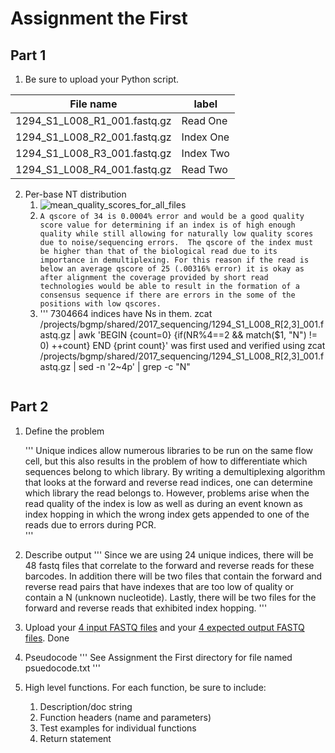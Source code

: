 # Assignment the First

## Part 1
1. Be sure to upload your Python script.

| File name | label |
|---|---|
| 1294_S1_L008_R1_001.fastq.gz | Read One |
| 1294_S1_L008_R2_001.fastq.gz | Index One |
| 1294_S1_L008_R3_001.fastq.gz | Index Two |
| 1294_S1_L008_R4_001.fastq.gz | Read Two |

2. Per-base NT distribution
    1. ![mean_quality_scores_for_all_files](https://user-images.githubusercontent.com/64332514/88987546-20c09300-d28b-11ea-8bfc-2e2f586ec137.png)
    2. ```A qscore of 34 is 0.0004% error and would be a good quality score value for determining if an index is of high enough quality while still allowing for naturally low quality scores due to noise/sequencing errors.  The qscore of the index must be higher than that of the biological read due to its importance in demultiplexing. For this reason if the read is below an average qscore of 25 (.00316% error) it is okay as after alignment the coverage provided by short read technologies would be able to result in the formation of a consensus sequence if there are errors in the some of the positions with low qscores.```
    3. '''
    7304664 indices have Ns in them. zcat /projects/bgmp/shared/2017_sequencing/1294_S1_L008_R[2,3]_001.fastq.gz | awk 'BEGIN {count=0} {if(NR%4==2 && match($1, "N") != 0) ++count} END {print count}' was first used and verified using  zcat /projects/bgmp/shared/2017_sequencing/1294_S1_L008_R[2,3]_001.fastq.gz | sed -n '2~4p' | grep -c "N"
    ```
    
## Part 2
1. Define the problem

    '''
    Unique indices allow numerous libraries to be run on the same flow cell, but this also results in the problem of how to differentiate which
    sequences belong to which library.  By writing a demultiplexing algorithm that looks at the forward and reverse read indices, one can determine
    which library the read belongs to.  However, problems arise when the read quality of the index is low as well as during an event known as index hopping 
    in which the wrong index gets appended to one of the reads due to errors during PCR.  
    '''
2. Describe output
'''
    Since we are using 24 unique indices, there will be 48 fastq files that correlate to the forward and reverse reads for these barcodes.  In addition there will be 
    two files that contain the forward and reverse read pairs that have indexes that are too low of quality or contain a N (unknown nucleotide).  Lastly, there will be two files 
    for the forward and reverse reads that exhibited index hopping.
  ''' 
3. Upload your [4 input FASTQ files](../TEST-input_FASTQ) and your [4 expected output FASTQ files](../TEST-output_FASTQ).
    Done
4. Pseudocode
'''
    See Assignment the First directory for file named psuedocode.txt
  '''
5. High level functions. For each function, be sure to include:
    1. Description/doc string
    2. Function headers (name and parameters)
    3. Test examples for individual functions
    4. Return statement
